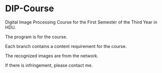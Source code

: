 # DIP-Course
Digital Image Processing Course for the First Semester of the Third Year in HDU.

The program is for the course.


Each branch contains a content requirement for the course.


The recognized images are from the network. 


If there is infringement, please contact me.
